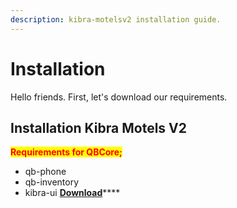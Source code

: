 ```yaml
---
description: kibra-motelsv2 installation guide.
---
```


# Installation

Hello friends. First, let's download our requirements.

## Installation Kibra Motels V2

<mark style="color:red;">**Requirements for QBCore;**</mark>

* qb-phone
* qb-inventory
* kibra-ui [**Download**](https://github.com/kibradev/kibra-ui)****
